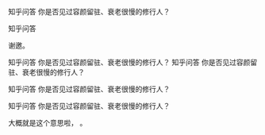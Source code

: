  
 知乎问答 你是否见过容颜留驻、衰老很慢的修行人？ 
 
 
 
 
 
 知乎问答 
 
 

 

 谢邀。 

 知乎问答 你是否见过容颜留驻、衰老很慢的修行人？ 知乎问答 你是否见过容颜留驻、衰老很慢的修行人？ 

 

 

 知乎问答 你是否见过容颜留驻、衰老很慢的修行人？ 

 

 知乎问答 你是否见过容颜留驻、衰老很慢的修行人？ 

 

 大概就是这个意思啦， 。 